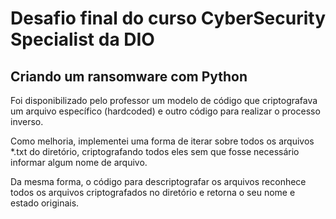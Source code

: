 # Desafio final do curso CyberSecurity Specialist da DIO

## Criando um ransomware com Python


Foi disponibilizado pelo professor um modelo de código que criptografava um arquivo específico (hardcoded) e outro código para realizar o processo inverso.

Como melhoria, implementei uma forma de iterar sobre todos os arquivos *.txt do diretório, criptografando todos eles sem que fosse necessário informar algum nome de arquivo.

Da mesma forma, o código para descriptografar os arquivos reconhece todos os arquivos criptografados no diretório e retorna o seu nome e estado originais.


